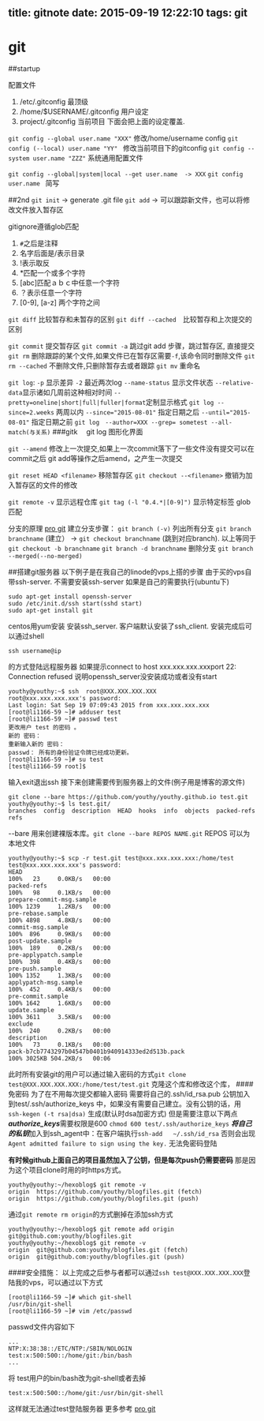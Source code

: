 title: gitnote
date: 2015-09-19 12:22:10
tags: git
---
# git 

##startup

配置文件  
   1. /etc/.gitconfig 最顶级
   2. /home/$USERNAME/.gitconfig 用户设定
   3. project/.gitconfig 当前项目
下面会把上面的设定覆盖.

`git config --global user.name "XXX"`
修改/home/username config
`git config (--local) user.name "YY" `
修改当前项目下的gitconfig
`git config --system user.name "ZZZ"`
系统通用配置文件

`git config --global|system|local --get user.name  -> XXX`
`git config user.name ` 简写

<!-- more -->

##2nd
`git init` -> generate .git file
`git add` -> 可以跟踪新文件，也可以将修改文件放入暂存区

gitignore遵循glob匹配
  1. `#`之后是注释
  2. 名字后面是/表示目录
  3. !表示取反
  4. *匹配一个或多个字符
  5. [abc]匹配ａｂｃ中任意一个字符
  6. ？表示任意一个字符
  7. [0-9], [a-z] 两个字符之间
  
`git diff` 比较暂存和未暂存的区别
`git diff --cached`　比较暂存和上次提交的区别

`git commit` 提交暂存区
`git commit -a` 跳过git add 步骤，跳过暂存区, 直接提交
`git rm` 删除跟踪的某个文件,如果文件已在暂存区需要`-f`,该命令同时删除文件
`git rm --cached` 不删除文件,只删除暂存去或者跟踪
`git mv` 重命名

`git log`: `-p` 显示差异 `-2` 最近两次log `--name-status` 显示文件状态 `--relative-data`显示诸如几周前这种相对时间 `--pretty=oneline|short|full|fuller|format`定制显示格式
`git log --since=2.weeks` 两周以内 `--since="2015-08-01"` 指定日期之后 `--until="2015-08-01"` 指定日期之前
`git log　--author=XXX --grep= sometest --all-match(与关系)`
###gitk　
git log 图形化界面

`git --amend` 修改上一次提交,如果上一次commit落下了一些文件没有提交可以在commit之后 git add等操作之后amend，之产生一次提交

`git reset HEAD <filename>` 移除暂存区
`git checkout --<filename>` 撤销为加入暂存区的文件的修改

`git remote -v` 显示远程仓库
`git tag (-l "0.4.*|[0-9]")` 显示特定标签 glob匹配

分支的原理
[pro git](http://git.oschina.net/progit/3-Git-%E5%88%86%E6%94%AF.html#3.1-%E4%BD%95%E8%B0%93%E5%88%86%E6%94%AF)
建立分支步骤：
`git branch (-v)` 列出所有分支
`git branch branchname` (建立） -> `git checkout branchname` (跳到对应branch).
以上等同于
`git checkout -b branchname`
`git branch -d branchname` 删除分支
`git branch --merged(--no-merged)`

##搭建git服务器
以下例子是在我自己的linode的vps上搭的步骤
由于买的vps自带ssh-server. 不需要安装ssh-server
如果是自己的需要执行(ubuntu下)
```
sudo apt-get install openssh-server
sudo /etc/init.d/ssh start(sshd start)
sudo apt-get install git
```
centos用yum安装
安装ssh_server. 客户端默认安装了ssh_client.
安装完成后可以通过shell
```
ssh username@ip
```

的方式登陆远程服务器
如果提示connect to host xxx.xxx.xxx.xxxport 22: Connection refused
说明openssh_server没安装成功或者没有start

```
youthy@youthy:~$ ssh  root@XXX.XXX.XXX.XXX
root@xxx.xxx.xxx.xxx's password: 
Last login: Sat Sep 19 07:09:43 2015 from xxx.xxx.xxx.xxx
[root@li1166-59 ~]# adduser test
[root@li1166-59 ~]# passwd test
更改用户 test 的密码 。
新的 密码：
重新输入新的 密码：
passwd： 所有的身份验证令牌已经成功更新。
[root@li1166-59 ~]# su test
[test@li1166-59 root]$ 
```

输入exit退出ssh
接下来创建需要传到服务器上的文件(例子用是博客的源文件)
```
git clone --bare https://github.com/youthy/youthy.github.io test.git
youthy@youthy:~$ ls test.git/
branches  config  description  HEAD  hooks  info  objects  packed-refs  refs
```

--bare 用来创建裸版本库。`git clone --bare REPOS NAME.git` REPOS 可以为本地文件
```
youthy@youthy:~$ scp -r test.git test@xxx.xxx.xxx.xxx:/home/test
test@xxx.xxx.xxx.xxx's password: 
HEAD                                                                                                                                                                       100%   23     0.0KB/s   00:00    
packed-refs                                                                                                                                                                100%   98     0.1KB/s   00:00    
prepare-commit-msg.sample                                                                                                                                                  100% 1239     1.2KB/s   00:00    
pre-rebase.sample                                                                                                                                                          100% 4898     4.8KB/s   00:00    
commit-msg.sample                                                                                                                                                          100%  896     0.9KB/s   00:00    
post-update.sample                                                                                                                                                         100%  189     0.2KB/s   00:00    
pre-applypatch.sample                                                                                                                                                      100%  398     0.4KB/s   00:00    
pre-push.sample                                                                                                                                                            100% 1352     1.3KB/s   00:00    
applypatch-msg.sample                                                                                                                                                      100%  452     0.4KB/s   00:00    
pre-commit.sample                                                                                                                                                          100% 1642     1.6KB/s   00:00    
update.sample                                                                                                                                                              100% 3611     3.5KB/s   00:00    
exclude                                                                                                                                                                    100%  240     0.2KB/s   00:00    
description                                                                                                                                                                100%   73     0.1KB/s   00:00    
pack-b7cb7743297b04547b0401b940914333ed2d513b.pack                                                                                                                         100% 3025KB 504.2KB/s   00:06    
```

此时所有安装git的用户可以通过输入密码的方式`git clone test@XXX.XXX.XXX.XXX:/home/test/test.git`
克隆这个库和修改这个库，
####免密码
为了在不用每次提交都输入密码
需要将自己的.ssh/id_rsa.pub 公钥加入到test/.ssh/authorize_keys 中，如果没有需要自己建立。没有公钥的话，用
`ssh-kegen (-t rsa|dsa)` 生成(默认时dsa加密方式)
但是需要注意以下两点
***authorize_keys***需要权限是600 `chmod 600 test/.ssh/authorize_keys`
***将自己的私钥***加入到ssh_agent中：在客户端执行`ssh-add   ~/.ssh/id_rsa`
否则会出现`Agent admitted failure to sign using the key.` 无法免密码登陆

**有时候github上面自己的项目虽然加入了公钥，但是每次push仍需要密码**
那是因为这个项目clone时用的时https方式。
```
youthy@youthy:~/hexoblog$ git remote -v
origin	https://github.com/youthy/blogfiles.git (fetch)
origin	https://github.com/youthy/blogfiles.git (push)
```

通过`git remote rm origin`的方式删掉在添加ssh方式
```
youthy@youthy:~/hexoblog$ git remote add origin git@github.com:youthy/blogfiles.git
youthy@youthy:~/hexoblog$ git remote -v
origin	git@github.com:youthy/blogfiles.git (fetch)
origin	git@github.com:youthy/blogfiles.git (push)
```


####安全措施：
以上完成之后参与者都可以通过`ssh test@XXX.XXX.XXX.XXX`登陆我的vps，可以通过以下方式

```
[root@li1166-59 ~]# which git-shell
/usr/bin/git-shell
[root@li1166-59 ~]# vim /etc/passwd
```

passwd文件内容如下
```
...
NTP:X:38:38::/ETC/NTP:/SBIN/NOLOGIN
test:x:500:500::/home/git:/bin/bash
...
```

将 test用户的bin/bash改为git-shell或者去掉
```
test:x:500:500::/home/git:/usr/bin/git-shell
```

这样就无法通过test登陆服务器
更多参考
[pro git](http://git.oschina.net/progit/4-%E6%9C%8D%E5%8A%A1%E5%99%A8%E4%B8%8A%E7%9A%84-Git.html#)
